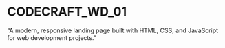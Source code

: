 # CODECRAFT_WD_01
“A modern, responsive landing page built with HTML, CSS, and JavaScript for web development projects.”
